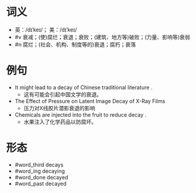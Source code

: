 # 词义
- 英：/dɪˈkeɪ/； 美：/dɪˈkeɪ/
- #v 衰减；(使)腐烂；衰退；衰败；(建筑、地方等)破败；(力量、影响等)衰弱
- #n 腐烂；(社会、机构、制度等的)衰退；腐朽；衰落
# 例句
- It might lead to a decay of Chinese traditional literature .
	- 这有可能会引起中国文学的衰退。
- The Effect of Pressure on Latent Image Decay of X-Ray Films
	- 压力对X线胶片潜影衰退的影响
- Chemicals are injected into the fruit to reduce decay .
	- 水果注入了化学药品以防腐坏。
# 形态
- #word_third decays
- #word_ing decaying
- #word_done decayed
- #word_past decayed
